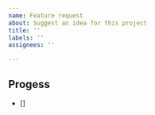 ```yaml
---
name: Feature request
about: Suggest an idea for this project
title: ''
labels: ''
assignees: ''

---
```


## Progess
- []
